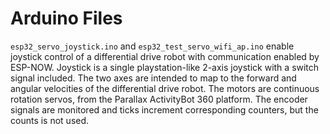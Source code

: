 # Arduino Files
`esp32_servo_joystick.ino` and `esp32_test_servo_wifi_ap.ino` enable joystick control of a differential drive robot with communication enabled by ESP-NOW. Joystick is a single playstation-like 2-axis joystick with a switch signal included. The two axes are intended to map to the forward and angular velocities of the differential drive robot. The motors are continuous rotation servos, from the Parallax ActivityBot 360 platform. The encoder signals are monitored and ticks increment corresponding counters, but the counts is not used. 
